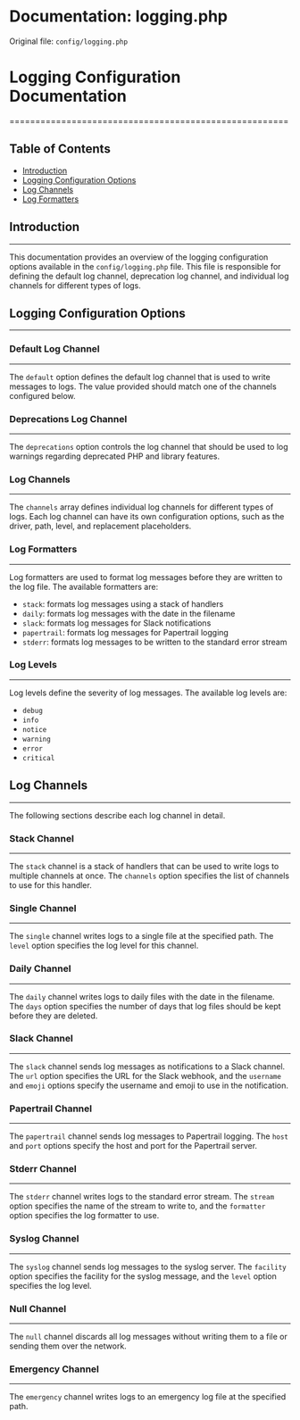 # Documentation: logging.php

Original file: `config/logging.php`

# Logging Configuration Documentation
======================================================

**Table of Contents**
-------------------

* [Introduction](#introduction)
* [Logging Configuration Options](#logging-configuration-options)
* [Log Channels](#log-channels)
* [Log Formatters](#log-formatters)

## Introduction
---------------

This documentation provides an overview of the logging configuration options available in the `config/logging.php` file. This file is responsible for defining the default log channel, deprecation log channel, and individual log channels for different types of logs.

## Logging Configuration Options
-------------------------------

### Default Log Channel
------------------------

The `default` option defines the default log channel that is used to write messages to logs. The value provided should match one of the channels configured below.

### Deprecations Log Channel
---------------------------

The `deprecations` option controls the log channel that should be used to log warnings regarding deprecated PHP and library features.

### Log Channels
---------------

The `channels` array defines individual log channels for different types of logs. Each log channel can have its own configuration options, such as the driver, path, level, and replacement placeholders.

### Log Formatters
-----------------

Log formatters are used to format log messages before they are written to the log file. The available formatters are:

* `stack`: formats log messages using a stack of handlers
* `daily`: formats log messages with the date in the filename
* `slack`: formats log messages for Slack notifications
* `papertrail`: formats log messages for Papertrail logging
* `stderr`: formats log messages to be written to the standard error stream

### Log Levels
--------------

Log levels define the severity of log messages. The available log levels are:

* `debug`
* `info`
* `notice`
* `warning`
* `error`
* `critical`

## Log Channels
---------------

The following sections describe each log channel in detail.

### Stack Channel
-----------------

The `stack` channel is a stack of handlers that can be used to write logs to multiple channels at once. The `channels` option specifies the list of channels to use for this handler.

### Single Channel
------------------

The `single` channel writes logs to a single file at the specified path. The `level` option specifies the log level for this channel.

### Daily Channel
-----------------

The `daily` channel writes logs to daily files with the date in the filename. The `days` option specifies the number of days that log files should be kept before they are deleted.

### Slack Channel
----------------

The `slack` channel sends log messages as notifications to a Slack channel. The `url` option specifies the URL for the Slack webhook, and the `username` and `emoji` options specify the username and emoji to use in the notification.

### Papertrail Channel
----------------------

The `papertrail` channel sends log messages to Papertrail logging. The `host` and `port` options specify the host and port for the Papertrail server.

### Stderr Channel
------------------

The `stderr` channel writes logs to the standard error stream. The `stream` option specifies the name of the stream to write to, and the `formatter` option specifies the log formatter to use.

### Syslog Channel
-----------------

The `syslog` channel sends log messages to the syslog server. The `facility` option specifies the facility for the syslog message, and the `level` option specifies the log level.

### Null Channel
----------------

The `null` channel discards all log messages without writing them to a file or sending them over the network.

### Emergency Channel
--------------------

The `emergency` channel writes logs to an emergency log file at the specified path.